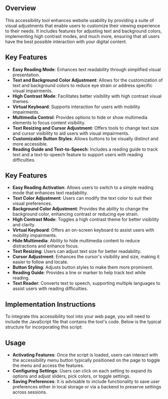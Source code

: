 ## Overview
This accessibility tool enhances website usability by providing a suite of visual adjustments that enable users to customize their viewing experience to their needs. It includes features for adjusting text and background colors, implementing high contrast modes, and much more, ensuring that all users have the best possible interaction with your digital content.

## Key Features
- **Easy Reading Mode**: Enhances text readability through simplified visual presentation.
- **Text and Background Color Adjustment**: Allows for the customization of text and background colors to reduce eye strain or address specific visual impairments.
- **High Contrast Mode**: Facilitates better visibility with high contrast visual themes.
- **Virtual Keyboard**: Supports interaction for users with mobility impairments.
- **Multimedia Control**: Provides options to hide or show multimedia elements to focus content visibility.
- **Text Resizing and Cursor Adjustment**: Offers tools to change text size and cursor visibility to aid users with visual impairments.
- **Customizable Button Styles**: Allows buttons to be visually distinct and more accessible.
- **Reading Guide and Text-to-Speech**: Includes a reading guide to track text and a text-to-speech feature to support users with reading difficulties.


## Key Features
- **Easy Reading Activation**: Allows users to switch to a simple reading mode that enhances text readability.
- **Text Color Adjustment**: Users can modify the text color to suit their visual preferences.
- **Background Color Adjustment**: Provides the ability to change the background color, enhancing contrast or reducing eye strain.
- **High Contrast Mode**: Toggles a high contrast theme for better visibility and clarity.
- **Virtual Keyboard**: Offers an on-screen keyboard to assist users with mobility impairments.
- **Hide Multimedia**: Ability to hide multimedia content to reduce distractions and enhance focus.
- **Text Resizing**: Users can adjust text size for better readability.
- **Cursor Adjustment**: Enhances the cursor's visibility and size, making it easier to follow and locate.
- **Button Styling**: Adjusts button styles to make them more prominent.
- **Reading Guide**: Provides a line or marker to help track text while reading.
- **Text Reader**: Converts text to speech, supporting multiple languages to assist users with reading difficulties.

## Implementation Instructions
To integrate this accessibility tool into your web page, you will need to include the JavaScript file that contains the tool's code. Below is the typical structure for incorporating this script:


<!DOCTYPE html>
<html lang="en">
<head>
    <meta charset="UTF-8">
    <meta name="viewport" content="width=device-width, initial-scale=1.0">
    <title>Your Website Title</title>
</head>
<body>
    <!-- Accessibility Tool Script -->
    <script src="path/to/accessibility-tool.js"></script>
</body>
</html>




## Usage
- **Activating Features**: Once the script is loaded, users can interact with the accessibility menu button typically positioned on the page to toggle the menu and access the features.
- **Configuring Settings**: Users can click on each setting to expand its options and adjust sliders, pick colors, or toggle settings.
- **Saving Preferences**: It is advisable to include functionality to save user preferences either in local storage or via a backend to preserve settings across sessions.


